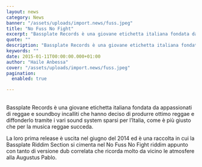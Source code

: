```yaml
---
layout: news
category: News
banner: "/assets/uploads/import.news/fuss.jpeg"
title: "No Fuss No Fight"
excerpt: "Bassplate Records è una giovane etichetta italiana fondata da appassionati di reggae e soundboy incalliti che hanno deciso di produrre ottimo reggae e diffonderlo tramite i vari sound system sparsi per l’Italia, come è più giusto che per la musica reggae succeda. La loro prima release è uscita nel giugno del 2014 ed è una [&hellip"
quote: ""
description: "Bassplate Records è una giovane etichetta italiana fondata da appassionati di reggae e soundboy incalliti che hanno deciso di produrre ottimo reggae e diffonderlo tramite i vari sound system sparsi per l’Italia, come è più giusto che per la musica reggae succeda. La loro prima release è uscita nel giugno del 2014 ed è una [&hellip"
keywords: ""
date: 2015-01-11T00:00:00.000+01:00
author: "Haile Anbessa"
cover: "/assets/uploads/import.news/fuss.jpeg"
pagination:
  enabled: true

---
```


[](https://hotmc.com/wp-content/uploads/2015/01/fuss.jpeg)  
Bassplate Records è una giovane etichetta italiana fondata da appassionati di reggae e soundboy incalliti che hanno deciso di produrre ottimo reggae e diffonderlo tramite i vari sound system sparsi per l’Italia, come è più giusto che per la musica reggae succeda.

La loro prima release è uscita nel giugno del 2014 ed è una raccolta in cui la Bassplate Riddim Section si cimenta nel No Fuss No Fight riddim appunto con tanto di versione dub correlata che ricorda molto da vicino le atmosfere alla Augustus Pablo.